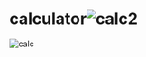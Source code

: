 # calculator![calc2](https://user-images.githubusercontent.com/100012554/163421678-fe0609a1-7851-4528-82b4-2ecd6a339725.png)
![calc](https://user-images.githubusercontent.com/100012554/163421784-bca9865d-581c-465b-ac1f-45e2bb86936d.png)

